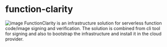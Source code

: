 # function-clarity
![image](https://user-images.githubusercontent.com/109651023/189649537-95638785-618f-4c74-93af-2cafedec2f07.png)
FunctionClarity is an infrastructure solution for serverless function code/image signing and verification. The solution is combined from cli tool for signing and also to bootstrap the infrastructure and install it in the cloud provider.
